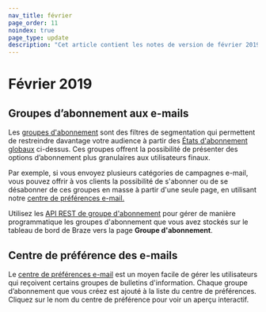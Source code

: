 ```yaml
---
nav_title: février
page_order: 11
noindex: true
page_type: update
description: "Cet article contient les notes de version de février 2019."
---
```

# Février 2019

## Groupes d’abonnement aux e-mails

Les [groupes d'abonnement]({{site.baseurl}}/user_guide/message_building_by_channel/email/managing_user_subscriptions/#subscription-groups) sont des filtres de segmentation qui permettent de restreindre davantage votre audience à partir des [États d'abonnement globaux]({{site.baseurl}}/user_guide/message_building_by_channel/email/managing_user_subscriptions/) ci-dessus. Ces groupes offrent la possibilité de présenter des options d’abonnement plus granulaires aux utilisateurs finaux.

Par exemple, si vous envoyez plusieurs catégories de campagnes e-mail, vous pouvez offrir à vos clients la possibilité de s'abonner ou de se désabonner de ces groupes en masse à partir d'une seule page, en utilisant notre [centre de préférences e-mail.](#email-preference-center)

Utilisez les [API REST de groupe d'abonnement]({{site.baseurl}}/developer_guide/rest_api/subscription_group_api/) pour gérer de manière programmatique les groupes d'abonnement que vous avez stockés sur le tableau de bord de Braze vers la page **Groupe d'abonnement**.

## Centre de préférence des e-mails

Le [centre de préférences e-mail]({{site.baseurl}}/user_guide/message_building_by_channel/email/managing_user_subscriptions/#email-preference-center) est un moyen facile de gérer les utilisateurs qui reçoivent certains groupes de bulletins d'information. Chaque groupe d’abonnement que vous créez est ajouté à la liste du centre de préférences. Cliquez sur le nom du centre de préférence pour voir un aperçu interactif.

